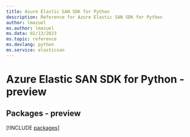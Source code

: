 ```yaml
---
title: Azure Elastic SAN SDK for Python
description: Reference for Azure Elastic SAN SDK for Python
author: lmazuel
ms.author: lmazuel
ms.data: 02/13/2023
ms.topic: reference
ms.devlang: python
ms.service: elasticsan
---
```

# Azure Elastic SAN SDK for Python - preview
## Packages - preview
[!INCLUDE [packages](elastic-san-index.md)]